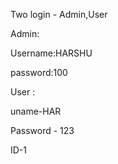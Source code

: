 
Two login - Admin,User

Admin:

Username:HARSHU

password:100
 
   User :
   
   uname-HAR
 
   Password - 123
   
   ID-1
